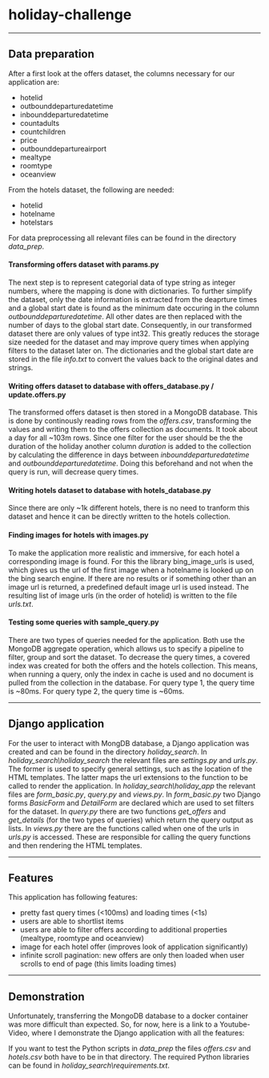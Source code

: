 # holiday-challenge

---

## Data preparation

After a first look at the offers dataset, the columns necessary for our application are:
- hotelid
- outbounddeparturedatetime
- inbounddeparturedatetime
- countadults
- countchildren
- price
- outbounddepartureairport
- mealtype
- roomtype
- oceanview

From the hotels dataset, the following are needed:
- hotelid
- hotelname
- hotelstars

For data preprocessing all relevant files can be found in the directory *data_prep*.

#### Transforming offers dataset with params.py
The next step is to represent categorial data of type string as integer numbers, where the mapping is done with dictionaries. To further simplify the dataset, only the date information is extracted from the deaprture times and a global start date is found as the minimum date occuring in the column *outbounddeparturedatetime*. All other dates are then replaced with the number of days to the global start date. Consequently, in our transformed dataset there are only values of type int32. This greatly reduces the storage size needed for the dataset and may improve query times when applying filters to the dataset later on. The dictionaries and the global start date are stored in the file *info.txt* to convert the values back to the original dates and strings.

#### Writing offers dataset to database with offers_database.py / update.offers.py
The transformed offers dataset is then stored in a MongoDB database. This is done by continously reading rows from the *offers.csv*, transforming the values and writing them to the offers collection as documents. It took about a day for all ~103m rows. Since one filter for the user should be the the duration of the holiday another column *duration* is added to the collection by calculating the difference in days between *inbounddeparturedatetime* and *outbounddeparturedatetime*. Doing this beforehand and not when the query is run, will decrease query times.

#### Writing hotels dataset to database with hotels_database.py
Since there are only ~1k different hotels, there is no need to tranform this dataset and hence it can be directly written to the hotels collection.

#### Finding images for hotels with images.py
To make the application more realistic and immersive, for each hotel a corresponding image is found. For this the library bing_image_urls is used, which gives us the url of the first image when a hotelname is looked up on the bing search engine. If there are no results or if something other than an image url is returned, a predefined default image url is used instead. The resulting list of image urls (in the order of hotelid) is written to the file *urls.txt*.

#### Testing some queries with sample_query.py
There are two types of queries needed for the application. Both use the MongoDB aggregate operation, which allows us to specify a pipeline to filter, group and sort the dataset. To decrease the query times, a covered index was created for both the offers and the hotels collection. This means, when running a query, only the index in cache is used and no document is pulled from the collection in the database. For query type 1, the query time is ~80ms. For query type 2, the query time is ~60ms.

---

## Django application

For the user to interact with MongDB database, a Django application was created and can be found in the directory *holiday_search*. In *holiday_search\holiday_search* the relevant files are *settings.py* and *urls.py*. The former is used to specify general settings, such as the location of the HTML templates. The latter maps the url extensions to the function to be called to render the application. In *holiday_search\holiday_app* the relevant files are *form_basic.py*, *query.py* and *views.py*. In *form_basic.py* two Django forms *BasicForm* and *DetailForm* are declared which are used to set filters for the dataset. In *query.py* there are two functions *get_offers* and *get_details* (for the two types of queries) which return the query output as lists. In *views.py* there are the functions called when one of the urls in *urls.py* is accessed. These are responsible for calling the query functions and then rendering the HTML templates.

---

## Features

This application has following features:
- pretty fast query times (<100ms) and loading times (<1s)
- users are able to shortlist items
- users are able to filter offers according to additional properties (mealtype, roomtype and oceanview)
- image for each hotel offer (improves look of application significantly)
- infinite scroll pagination: new offers are only then loaded when user scrolls to end of page (this limits loading times)

---

## Demonstration

Unfortunately, transferring the MongoDB database to a docker container was more difficult than expected. So, for now, here is a link to a Youtube-Video, where I demonstrate the Django application with all the features: 

If you want to test the Python scripts in *data_prep* the files *offers.csv* and *hotels.csv* both have to be in that directory. The required Python libraries can be found in *holiday_search\requirements.txt*.


